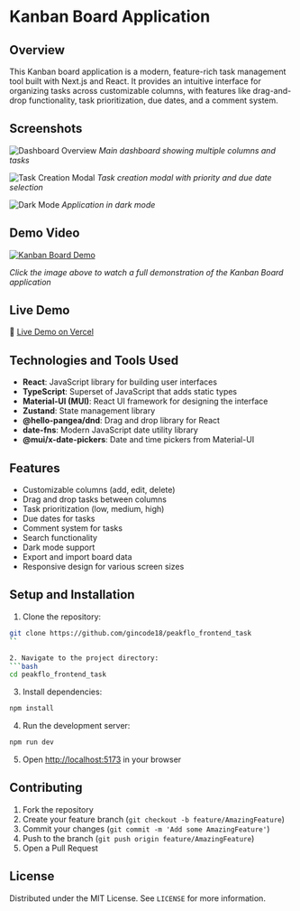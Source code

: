# Kanban Board Application
## Overview
This Kanban board application is a modern, feature-rich task management tool built with Next.js and React. It provides an intuitive interface for organizing tasks across customizable columns, with features like drag-and-drop functionality, task prioritization, due dates, and a comment system.

## Screenshots
![Dashboard Overview](https://github.com/user-attachments/assets/90d0d8b4-4a68-41e6-8a6b-668d75c08942)
*Main dashboard showing multiple columns and tasks*

![Task Creation Modal](https://github.com/user-attachments/assets/d18bdeff-3a34-4822-b939-43c6ad3b7848)
*Task creation modal with priority and due date selection*

![Dark Mode](https://github.com/user-attachments/assets/49bf1641-393a-46fa-a689-7c89b65e5842)
*Application in dark mode*

## Demo Video
[![Kanban Board Demo](https://img.youtube.com/vi/Fa_Kb9UIxT0/0.jpg)](https://youtu.be/Fa_Kb9UIxT0)

*Click the image above to watch a full demonstration of the Kanban Board application*

## Live Demo
🔗 [Live Demo on Vercel](https://peakflo-frontend-task.vercel.app/)

## Technologies and Tools Used
- **React**: JavaScript library for building user interfaces
- **TypeScript**: Superset of JavaScript that adds static types
- **Material-UI (MUI)**: React UI framework for designing the interface
- **Zustand**: State management library
- **@hello-pangea/dnd**: Drag and drop library for React
- **date-fns**: Modern JavaScript date utility library
- **@mui/x-date-pickers**: Date and time pickers from Material-UI

## Features
- Customizable columns (add, edit, delete)
- Drag and drop tasks between columns
- Task prioritization (low, medium, high)
- Due dates for tasks
- Comment system for tasks
- Search functionality
- Dark mode support
- Export and import board data
- Responsive design for various screen sizes

## Setup and Installation
1. Clone the repository:
```bash
git clone https://github.com/gincode18/peakflo_frontend_task
``

2. Navigate to the project directory:
```bash
cd peakflo_frontend_task
```

3. Install dependencies:
```bash
npm install
```

4. Run the development server:
```bash
npm run dev
```

5. Open [http://localhost:5173](http://localhost:5173) in your browser

## Contributing
1. Fork the repository
2. Create your feature branch (`git checkout -b feature/AmazingFeature`)
3. Commit your changes (`git commit -m 'Add some AmazingFeature'`)
4. Push to the branch (`git push origin feature/AmazingFeature`)
5. Open a Pull Request

## License
Distributed under the MIT License. See `LICENSE` for more information.